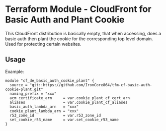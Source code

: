 # Terraform Module - CloudFront for Basic Auth and Plant Cookie

This CloudFront distribution is basically empty, that when accessing, does a basic auth then plant the cookie for the corresponding top level domain. Used for protecting certain websites.

## Usage

Example:

```
module "cf_de_basic_auth_cookie_plant" {
  source = "git::https://github.com/IronCore864/tfm-cf-basic-auth-cookie-plant.git"
  naming_prefix = "xxx"
  acm_certificate_arn     = var.cookie_plant_cf_cert_arn
  aliases                 = var.cookie_plant_cf_aliases
  basic_auth_lambda_arn   = "xxx"
  cookie_plant_lambda_arn = "xxx"
  r53_zone_id             = var.r53_zone_id
  set_cookie_r53_name     = var.set_cookie_r53_name
}
```

